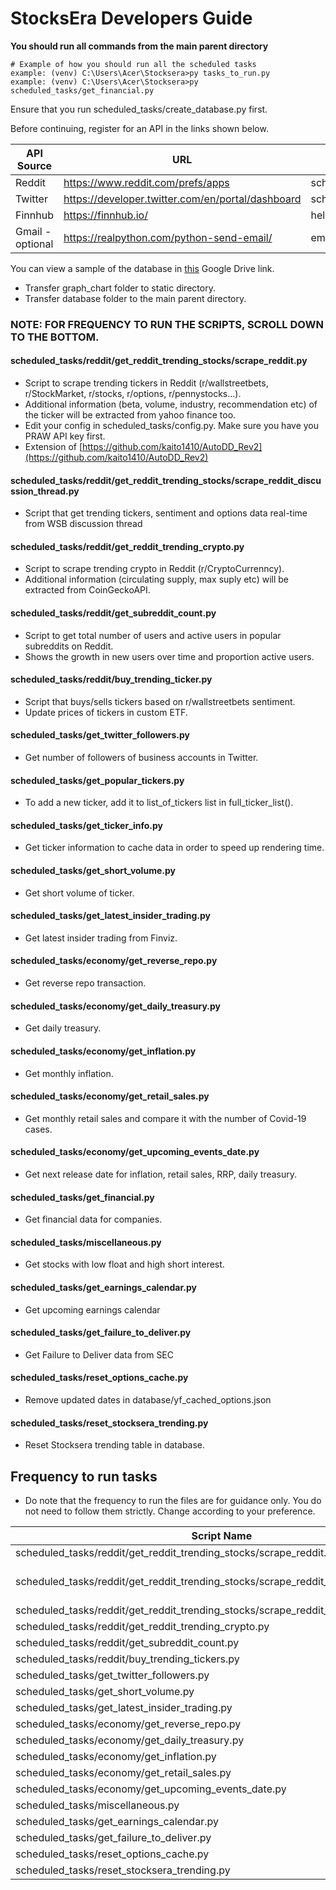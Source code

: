 # StocksEra Developers Guide

<b>You should run all commands from the main parent directory</b>
```
# Example of how you should run all the scheduled tasks
example: (venv) C:\Users\Acer\Stocksera>py tasks_to_run.py
example: (venv) C:\Users\Acer\Stocksera>py scheduled_tasks/get_financial.py
```

Ensure that you run scheduled_tasks/create_database.py first.
 
Before continuing, register for an API in the links shown below.

| API Source     | URL                                                 | Directory                                |
| -------------- |---------------------------------------------------- | ---------------------------------------- |
| Reddit         | https://www.reddit.com/prefs/apps                   | scheduled_tasks/reddit/config.py         |
| Twitter        | https://developer.twitter.com/en/portal/dashboard   | scheduled_tasks/get_twitter_followers.py |
| Finnhub        | https://finnhub.io/                                 | helpers.py                               |
| Gmail -optional| https://realpython.com/python-send-email/           | email_server.py                          |

You can view a sample of the database in <a href="https://drive.google.com/drive/folders/1qR7ssxnNzOUuvYCWR-kEajyoRoGKjbcT?usp=sharing">this</a> Google Drive link.
- Transfer graph_chart folder to static directory.
- Transfer database folder to the main parent directory.

### NOTE: FOR FREQUENCY TO RUN THE SCRIPTS, SCROLL DOWN TO THE BOTTOM.

#### scheduled_tasks/reddit/get_reddit_trending_stocks/scrape_reddit.py
- Script to scrape trending tickers in Reddit (r/wallstreetbets, r/StockMarket, r/stocks, r/options, r/pennystocks...).
- Additional information (beta, volume, industry, recommendation etc) of the ticker will be extracted from yahoo finance too.
- Edit your config in scheduled_tasks/config.py. Make sure you have you PRAW API key first.
- Extension of [https://github.com/kaito1410/AutoDD_Rev2](https://github.com/kaito1410/AutoDD_Rev2)

#### scheduled_tasks/reddit/get_reddit_trending_stocks/scrape_reddit_discussion_thread.py
- Script that get trending tickers, sentiment and options data real-time from WSB discussion thread

#### scheduled_tasks/reddit/get_reddit_trending_crypto.py
- Script to scrape trending crypto in Reddit (r/CryptoCurrenncy).
- Additional information (circulating supply, max suply etc) will be extracted from CoinGeckoAPI.

#### scheduled_tasks/reddit/get_subreddit_count.py
- Script to get total number of users and active users in popular subreddits on Reddit.
- Shows the growth in new users over time and proportion active users.

#### scheduled_tasks/reddit/buy_trending_ticker.py
- Script that buys/sells tickers based on r/wallstreetbets sentiment.
- Update prices of tickers in custom ETF.

#### scheduled_tasks/get_twitter_followers.py
- Get number of followers of business accounts in Twitter.

#### scheduled_tasks/get_popular_tickers.py
- To add a new ticker, add it to list_of_tickers list in full_ticker_list().

#### scheduled_tasks/get_ticker_info.py
- Get ticker information to cache data in order to speed up rendering time.

#### scheduled_tasks/get_short_volume.py
- Get short volume of ticker.

#### scheduled_tasks/get_latest_insider_trading.py
- Get latest insider trading from Finviz.

#### scheduled_tasks/economy/get_reverse_repo.py
- Get reverse repo transaction.

#### scheduled_tasks/economy/get_daily_treasury.py
- Get daily treasury.

#### scheduled_tasks/economy/get_inflation.py
- Get monthly inflation.

#### scheduled_tasks/economy/get_retail_sales.py
- Get monthly retail sales and compare it with the number of Covid-19 cases.

#### scheduled_tasks/economy/get_upcoming_events_date.py
- Get next release date for inflation, retail sales, RRP, daily treasury.

#### scheduled_tasks/get_financial.py
- Get financial data for companies.

#### scheduled_tasks/miscellaneous.py
- Get stocks with low float and high short interest.

#### scheduled_tasks/get_earnings_calendar.py
- Get upcoming earnings calendar

#### scheduled_tasks/get_failure_to_deliver.py
- Get Failure to Deliver data from SEC

#### scheduled_tasks/reset_options_cache.py
- Remove updated dates in database/yf_cached_options.json

#### scheduled_tasks/reset_stocksera_trending.py
- Reset Stocksera trending table in database.

## Frequency to run tasks
- Do note that the frequency to run the files are for guidance only. You do not need to follow them strictly. Change according to your preference.

| Script Name                                                                           | Functions                               | Frequency   |
| ------------------------------------------------------------------------------------- |-----------------------------------------|-------------|
| scheduled_tasks/reddit/get_reddit_trending_stocks/scrape_reddit.py                    | main()                                  | Daily (PM)  |
| scheduled_tasks/reddit/get_reddit_trending_stocks/scrape_reddit_discussion_thread.py  | wsb_live(), wsb_change(), get_mkt_cap() | 10 Mins     |
| scheduled_tasks/reddit/get_reddit_trending_stocks/scrape_reddit_discussion_thread.py  | update_hourly()                         | Hourly      |
| scheduled_tasks/reddit/get_reddit_trending_crypto.py                                  | main()                                  | Daily (PM)  |
| scheduled_tasks/reddit/get_subreddit_count.py                                         | main()                                  | Daily (MH)  |
| scheduled_tasks/reddit/buy_trending_tickers.py                                        | main()                                  | Daily (MH)  |
| scheduled_tasks/get_twitter_followers.py                                              | main()                                  | Daily (MH)  |
| scheduled_tasks/get_short_volume.py                                                   | main()                                  | 6.00PM      | 
| scheduled_tasks/get_latest_insider_trading.py                                         | main()                                  | 2 Hours     |
| scheduled_tasks/economy/get_reverse_repo.py                                           | reverse_repo()                          | 1.30PM      |
| scheduled_tasks/economy/get_daily_treasury.py                                         | download_json()                         | 4.00PM      |
| scheduled_tasks/economy/get_inflation.py                                              | inflation()                             | Monthly     |
| scheduled_tasks/economy/get_retail_sales.py                                           | retail_sales()                          | Monthly     |
| scheduled_tasks/economy/get_upcoming_events_date.py                                   | main()                                  | 6.00PM      |
| scheduled_tasks/miscellaneous.py                                                      | main()                                  | Daily (AH)  |
| scheduled_tasks/get_earnings_calendar.py                                              | main()                                  | Daily (AH)  |
| scheduled_tasks/get_failure_to_deliver.py                                             | main()                                  | 2 Weeks     |
| scheduled_tasks/reset_options_cache.py                                                | reset_options()                         | Daily (AH)  |
| scheduled_tasks/reset_stocksera_trending.py                                           | reset_trending_db()                     | 1/2 Hour    |